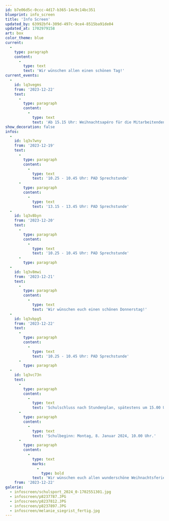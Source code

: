 ```yaml
---
id: b7e06d5c-0ccc-4d17-b365-14c9c14bc351
blueprint: info_screen
title: 'Info Screen'
updated_by: 63992bf4-309d-497c-9ce4-8515ba91de04
updated_at: 1702979158
art: box
color_theme: blue
current:
  -
    type: paragraph
    content:
      -
        type: text
        text: 'Wir wünschen allen einen schönen Tag!'
current_events:
  -
    id: lq3vegms
    from: '2023-12-22'
    text:
      -
        type: paragraph
        content:
          -
            type: text
            text: 'Ab 15.15 Uhr: Weihnachtsapéro für die Mitarbeitenden – Viel Vergnügen!'
show_decoration: false
infos:
  -
    id: lq3v7wny
    from: '2023-12-19'
    text:
      -
        type: paragraph
        content:
          -
            type: text
            text: '10.25 - 10.45 Uhr: PAD Sprechstunde'
      -
        type: paragraph
        content:
          -
            type: text
            text: '13.15 - 13.45 Uhr: PAD Sprechstunde'
  -
    id: lq3v8byn
    from: '2023-12-20'
    text:
      -
        type: paragraph
        content:
          -
            type: text
            text: '10.25 - 10.45 Uhr: PAD Sprechstunde'
      -
        type: paragraph
  -
    id: lq3v8mwi
    from: '2023-12-21'
    text:
      -
        type: paragraph
        content:
          -
            type: text
            text: 'Wir wünschen euch einen schönen Donnerstag!'
  -
    id: lq3vbpg5
    from: '2023-12-22'
    text:
      -
        type: paragraph
        content:
          -
            type: text
            text: '10.25 - 10.45 Uhr: PAD Sprechstunde'
      -
        type: paragraph
  -
    id: lq3vc73n
    text:
      -
        type: paragraph
        content:
          -
            type: text
            text: 'Schulschluss nach Stundenplan, spätestens um 15.00 Uhr.'
      -
        type: paragraph
        content:
          -
            type: text
            text: 'Schulbeginn: Montag, 8. Januar 2024, 10.00 Uhr.'
      -
        type: paragraph
        content:
          -
            type: text
            marks:
              -
                type: bold
            text: 'Wir wünschen euch allen wunderschöne Weihnachtsferien und einen guten Rutsch ins neue Jahr!'
    from: '2023-12-22'
galerie:
  - infoscreen/schulsport_2024_0-1702551301.jpg
  - infoscreen/p8237787.JPG
  - infoscreen/p8237812.JPG
  - infoscreen/p8237897.JPG
  - infoscreen/melanie_siegrist_fertig.jpg
---
```

